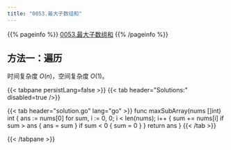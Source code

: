 ```yaml
---
title: "0053.最大子数组和"
---
```


{{% pageinfo %}}
[0053.最大子数组和](https://leetcode.cn/problems/maximum-subarray)
{{% /pageinfo %}}

## 方法一：遍历

时间复杂度 $O(n)$，空间复杂度 $O(1)$。

{{< tabpane persistLang=false >}}
{{< tab header="Solutions:" disabled=true />}}

{{< tab header="solution.go" lang="go" >}}
func maxSubArray(nums []int) int {
	ans := nums[0]
	for sum, i := 0, 0; i < len(nums); i++ {
		sum += nums[i]
		if sum > ans {
			ans = sum
		}
		if sum < 0 {
			sum = 0
		}
	}
	return ans
}
{{< /tab >}}

{{< /tabpane >}}
